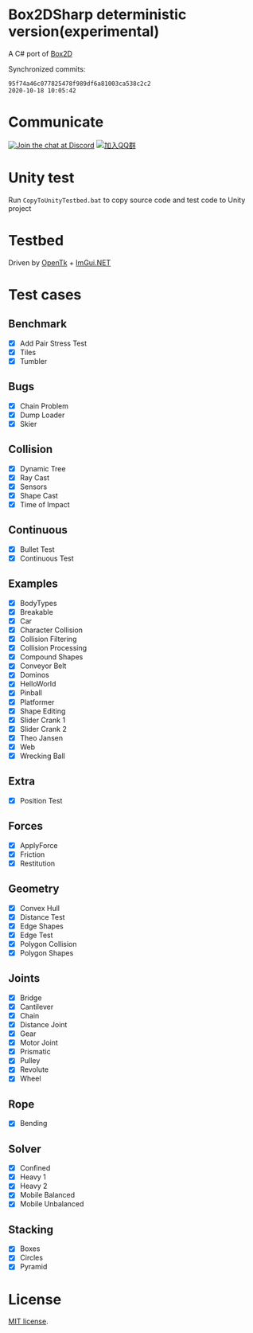 # Box2DSharp deterministic version(experimental)
A C# port of [Box2D](https://github.com/erincatto/Box2D)

Synchronized commits:
```
95f74a46c077825478f989df6a81003ca538c2c2
2020-10-18 10:05:42
```

# Communicate

[![Join the chat at Discord](https://img.shields.io/badge/Discord-Join%20chat-blue)](https://discord.gg/C244nr3)
[![加入QQ群](https://img.shields.io/badge/QQ%20Group-加入QQ群-orange)](https://jq.qq.com/?_wv=1027&k=b2zyTWnZ)

# Unity test
Run `CopyToUnityTestbed.bat` to copy source code and test code to Unity project

# Testbed
Driven by [OpenTk](https://github.com/opentk/opentk) + [ImGui.NET](https://github.com/mellinoe/imgui.net)

# Test cases

## Benchmark
* [x] Add Pair Stress Test
* [x] Tiles
* [x] Tumbler

## Bugs
* [x] Chain Problem
* [x] Dump Loader
* [x] Skier

## Collision
* [x] Dynamic Tree
* [x] Ray Cast
* [x] Sensors
* [x] Shape Cast
* [x] Time of Impact

## Continuous
* [x] Bullet Test
* [x] Continuous Test

## Examples
* [x] BodyTypes
* [x] Breakable
* [x] Car
* [x] Character Collision
* [x] Collision Filtering
* [x] Collision Processing
* [x] Compound Shapes
* [x] Conveyor Belt
* [x] Dominos
* [x] HelloWorld
* [x] Pinball
* [x] Platformer
* [x] Shape Editing
* [x] Slider Crank 1
* [x] Slider Crank 2
* [x] Theo Jansen
* [x] Web
* [x] Wrecking Ball

## Extra
* [x] Position Test

## Forces
* [x] ApplyForce
* [x] Friction
* [x] Restitution

## Geometry
* [x] Convex Hull
* [x] Distance Test
* [x] Edge Shapes
* [x] Edge Test
* [x] Polygon Collision
* [x] Polygon Shapes

## Joints
* [x] Bridge
* [x] Cantilever
* [x] Chain
* [x] Distance Joint
* [x] Gear
* [x] Motor Joint
* [x] Prismatic
* [x] Pulley
* [x] Revolute
* [x] Wheel

## Rope
* [x] Bending

## Solver
* [x] Confined
* [x] Heavy 1
* [x] Heavy 2
* [x] Mobile Balanced
* [x] Mobile Unbalanced

## Stacking
* [x] Boxes
* [x] Circles
* [x] Pyramid

# License
[MIT license](https://en.wikipedia.org/wiki/MIT_License).
